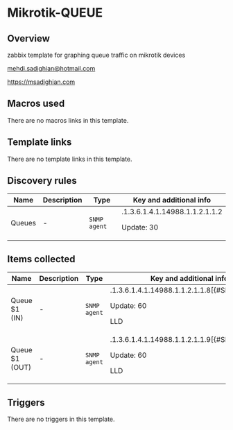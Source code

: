 # Mikrotik-QUEUE

## Overview

zabbix template for graphing queue traffic on mikrotik devices


[mehdi.sadighian@hotmail.com](mailto:mehdi.sadighian@hotmail.com)


<https://msadighian.com>



## Macros used

There are no macros links in this template.

## Template links

There are no template links in this template.

## Discovery rules

|Name|Description|Type|Key and additional info|
|----|-----------|----|----|
|Queues|<p>-</p>|`SNMP agent`|.1.3.6.1.4.1.14988.1.1.2.1.1.2<p>Update: 30</p>|


## Items collected

|Name|Description|Type|Key and additional info|
|----|-----------|----|----|
|Queue $1 (IN)|<p>-</p>|`SNMP agent`|.1.3.6.1.4.1.14988.1.1.2.1.1.8[{#SNMPVALUE}]<p>Update: 60</p><p>LLD</p>|
|Queue $1 (OUT)|<p>-</p>|`SNMP agent`|.1.3.6.1.4.1.14988.1.1.2.1.1.9[{#SNMPVALUE}]<p>Update: 60</p><p>LLD</p>|


## Triggers

There are no triggers in this template.

